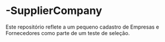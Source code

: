 # -SupplierCompany
Este repositório reflete a um pequeno cadastro de Empresas e Fornecedores como parte de um teste de seleção.
